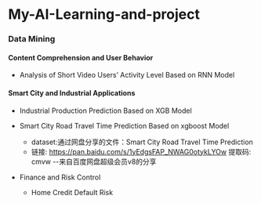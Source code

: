 # My-AI-Learning-and-project

### Data Mining
#### Content Comprehension and User Behavior
- Analysis of Short Video Users’ Activity Level Based on RNN Model

#### Smart City and Industrial Applications
- Industrial Production Prediction Based on XGB Model
- Smart City Road Travel Time Prediction Based on xgboost Model
  - dataset:通过网盘分享的文件：Smart City Road Travel Time Prediction
  - 链接: https://pan.baidu.com/s/1yEdgsFAP_NWAG0otykLYOw 提取码: cmvw 
--来自百度网盘超级会员v8的分享

- Finance and Risk Control
  - Home Credit Default Risk
